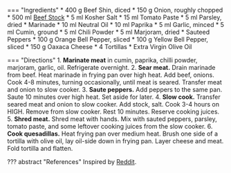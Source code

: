 === "Ingredients"
    * 400 g Beef Shin, diced
    * 150 g Onion, roughly chopped
    * 500 ml [Beef Stock](../soups/stocks/meat-stock.md)
    * 5 ml Kosher Salt
    * 15 ml Tomato Paste
    * 5 ml Parsley, dried
    * Marinade
        * 10 ml Neutral Oil
        * 10 ml Paprika
        * 5 ml Garlic, minced
        * 5 ml Cumin, ground
        * 5 ml Chili Powder
        * 5 ml Marjoram, dried
    * Sauteed Peppers
        * 100 g Orange Bell Pepper, sliced
        * 100 g Yellow Bell Pepper, sliced
    * 150 g Oaxaca Cheese
    * 4 Tortillas
    * Extra Virgin Olive Oil

=== "Directions"
    1. **Marinate meat** in cumin, paprika, chilli powder, marjoram, garlic, oil. Refrigerate overnight.
    2. **Sear meat.** Drain marinade from beef. Heat marinade in frying pan over high heat. Add beef, onions. Cook 4-8 minutes, turning occasionally, until meat is seared. Transfer meat and onion to slow cooker.
    3. **Saute peppers.** Add peppers to the same pan. Saute 10 minutes over high heat. Set aside for later.
    4. **Slow cook.** Transfer seared meat and onion to slow cooker. Add stock, salt. Cook 3-4 hours on HIGH. Remove from slow cooker. Rest 10 minutes. Reserve cooking juices.
    5. **Shred meat.** Shred meat with hands. Mix with sauted peppers, parsley, tomato paste, and some leftover cooking juices from the slow cooker.
    6. **Cook quesadillas.** Heat frying pan over medium heat. Brush one side of a tortilla with olive oil, lay oil-side down in frying pan. Layer cheese and meat. Fold tortilla and flatten.

??? abstract "References"
    Inspired by [Reddit](https://www.reddit.com/r/recipes/comments/irutc3/mexican_slow_cooked_chilli_beef_quesadilla/).
